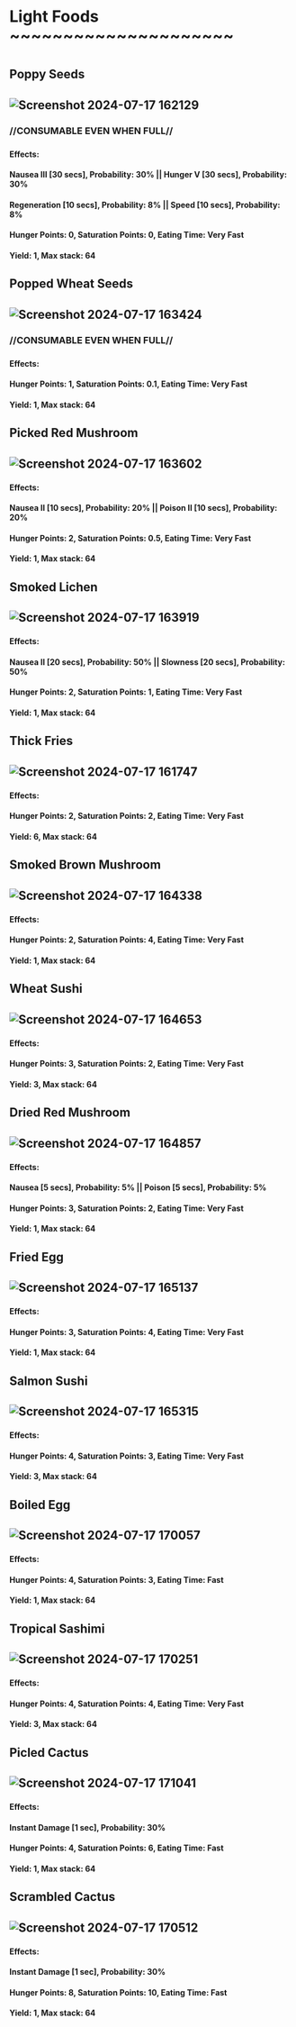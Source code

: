<h1>Light Foods ~~~~~~~~~~~~~~~~~~~~~<h1>

<h2>Poppy Seeds<h2>
  
![Screenshot 2024-07-17 162129](https://github.com/user-attachments/assets/5b2709c7-6df4-46a7-b663-8f449c344808)
<h3>//CONSUMABLE EVEN WHEN FULL//<h3>
<h4>Effects:<h4>
<h4>Nausea III [30 secs], Probability: 30% || Hunger V [30 secs], Probability: 30%<h4>
<h4>Regeneration [10 secs], Probability: 8% || Speed [10 secs], Probability: 8%<h4>
<h4>Hunger Points: 0, Saturation Points: 0, Eating Time: Very Fast<h4>
<h4>Yield: 1, Max stack: 64<h4>

<h2>Popped Wheat Seeds<h2>
  
![Screenshot 2024-07-17 163424](https://github.com/user-attachments/assets/eddcf6d5-b5b5-488a-b872-f27e84daae3c)
<h3>//CONSUMABLE EVEN WHEN FULL//<h3>
<h4>Effects:<h4>
<h4>Hunger Points: 1, Saturation Points: 0.1, Eating Time: Very Fast<h4>
<h4>Yield: 1, Max stack: 64<h4>

<h2>Picked Red Mushroom<h2>
  
![Screenshot 2024-07-17 163602](https://github.com/user-attachments/assets/c887608c-9230-4acc-97a1-48712cfd23ab)
<h4>Effects:<h4>
<h4>Nausea II [10 secs], Probability: 20% || Poison II [10 secs], Probability: 20%<h4>
<h4>Hunger Points: 2, Saturation Points: 0.5, Eating Time: Very Fast<h4>
<h4>Yield: 1, Max stack: 64<h4>

<h2>Smoked Lichen<h2>
  
![Screenshot 2024-07-17 163919](https://github.com/user-attachments/assets/49a1c80c-7ae8-4ac8-88f1-b40832bd8a78)
<h4>Effects:<h4>
<h4>Nausea II [20 secs], Probability: 50% || Slowness [20 secs], Probability: 50%<h4>
<h4>Hunger Points: 2, Saturation Points: 1, Eating Time: Very Fast<h4>
<h4>Yield: 1, Max stack: 64<h4>

<h2>Thick Fries<h2>
  
![Screenshot 2024-07-17 161747](https://github.com/user-attachments/assets/81d7b583-a463-4468-8358-7ac4b9d83c11)
<h4>Effects:<h4>
<h4>Hunger Points: 2, Saturation Points: 2, Eating Time: Very Fast<h4>
<h4>Yield: 6, Max stack: 64<h4>

<h2>Smoked Brown Mushroom<h2>
  
![Screenshot 2024-07-17 164338](https://github.com/user-attachments/assets/a585921e-52c7-453e-ab8d-ac9049a499a6)
<h4>Effects:<h4>
<h4>Hunger Points: 2, Saturation Points: 4, Eating Time: Very Fast<h4>
<h4>Yield: 1, Max stack: 64<h4>

<h2>Wheat Sushi<h2>
  
![Screenshot 2024-07-17 164653](https://github.com/user-attachments/assets/81e1de0b-55e4-41e0-8973-ace530d18674)
<h4>Effects:<h4>
<h4>Hunger Points: 3, Saturation Points: 2, Eating Time: Very Fast<h4>
<h4>Yield: 3, Max stack: 64<h4>

<h2>Dried Red Mushroom<h2>
  
![Screenshot 2024-07-17 164857](https://github.com/user-attachments/assets/e666c788-ce5b-4000-99fc-22278c43870a)
<h4>Effects:<h4>
<h4>Nausea [5 secs], Probability: 5% || Poison [5 secs], Probability: 5%<h4>
<h4>Hunger Points: 3, Saturation Points: 2, Eating Time: Very Fast<h4>
<h4>Yield: 1, Max stack: 64<h4>

<h2>Fried Egg<h2>
  
![Screenshot 2024-07-17 165137](https://github.com/user-attachments/assets/76ea7e67-a4ab-4e18-9b37-71daf3ee4b9d)
<h4>Effects:<h4>
<h4>Hunger Points: 3, Saturation Points: 4, Eating Time: Very Fast<h4>
<h4>Yield: 1, Max stack: 64<h4>

<h2>Salmon Sushi<h2>

![Screenshot 2024-07-17 165315](https://github.com/user-attachments/assets/46d69091-adb2-4162-9a8a-0c8429520418)
<h4>Effects:<h4>
<h4>Hunger Points: 4, Saturation Points: 3, Eating Time: Very Fast<h4>
<h4>Yield: 3, Max stack: 64<h4>

<h2>Boiled Egg<h2>
  
![Screenshot 2024-07-17 170057](https://github.com/user-attachments/assets/7d7bb718-f8c2-4678-a250-e72283d45383)
<h4>Effects:<h4>
<h4>Hunger Points: 4, Saturation Points: 3, Eating Time: Fast<h4>
<h4>Yield: 1, Max stack: 64<h4>

<h2>Tropical Sashimi<h2>
  
![Screenshot 2024-07-17 170251](https://github.com/user-attachments/assets/bc1e4bd7-51aa-402b-9bb6-d9dbb51b27d5)
<h4>Effects:<h4>
<h4>Hunger Points: 4, Saturation Points: 4, Eating Time: Very Fast<h4>
<h4>Yield: 3, Max stack: 64<h4>

<h2>Picled Cactus<h2>
  
![Screenshot 2024-07-17 171041](https://github.com/user-attachments/assets/45bd0efa-3c10-4015-94cf-7f93a485a18f)
<h4>Effects:<h4>
<h4>Instant Damage [1 sec], Probability: 30%<h4>
<h4>Hunger Points: 4, Saturation Points: 6, Eating Time: Fast<h4>
<h4>Yield: 1, Max stack: 64<h4>

<h2>Scrambled Cactus<h2>
  
![Screenshot 2024-07-17 170512](https://github.com/user-attachments/assets/e36217b8-dbce-4661-bba7-3924102ec247)
<h4>Effects:<h4>
<h4>Instant Damage [1 sec], Probability: 30%<h4>
<h4>Hunger Points: 8, Saturation Points: 10, Eating Time: Fast<h4>
<h4>Yield: 1, Max stack: 64<h4>
